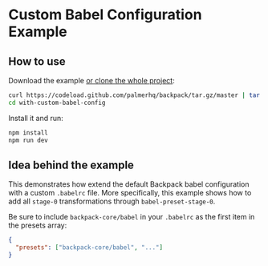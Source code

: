 # Custom Babel Configuration Example

## How to use

Download the example [or clone the whole project](https://github.com/palmerhq/backpack.git):

```bash
curl https://codeload.github.com/palmerhq/backpack/tar.gz/master | tar -xz --strip=2 backpack-master/examples/with-custom-babel-config
cd with-custom-babel-config
```

Install it and run:

```bash
npm install
npm run dev
```

## Idea behind the example

This demonstrates how extend the default Backpack babel configuration with a custom `.babelrc` file.
More specifically, this example shows how to add all `stage-0` transformations through `babel-preset-stage-0`.

Be sure to include `backpack-core/babel` in your `.babelrc` as the first item in the presets array:

```json
{
  "presets": ["backpack-core/babel", "..."]
}
```
